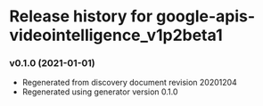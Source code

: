# Release history for google-apis-videointelligence_v1p2beta1

### v0.1.0 (2021-01-01)

* Regenerated from discovery document revision 20201204
* Regenerated using generator version 0.1.0

